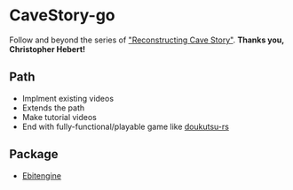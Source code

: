 # CaveStory-go

Follow and beyond the series of ["Reconstructing Cave Story"](https://www.youtube.com/watch?v=vIAeTvR2q2s&list=PL006xsVEsbKjSKBmLu1clo85yLrwjY67X&index=10&ab_channel=ChristopherHebert).
**Thanks you, Christopher Hebert!**

## Path

- Implment existing videos
- Extends the path
- Make tutorial videos
- End with fully-functional/playable game like [doukutsu-rs](https://github.com/doukutsu-rs/doukutsu-rs)

## Package

- [Ebitengine](https://github.com/hajimehoshi/ebiten)
